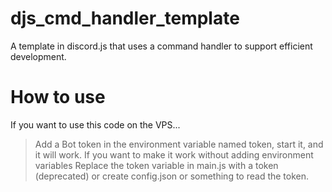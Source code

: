 # djs_cmd_handler_template
A template in discord.js that uses a command handler to support efficient development.
# How to use
If you want to use this code on the VPS...
> Add a Bot token in the environment variable named token, start it, and it will work.
If you want to make it work without adding environment variables
> Replace the token variable in main.js with a token (deprecated) or create config.json or something to read the token.
